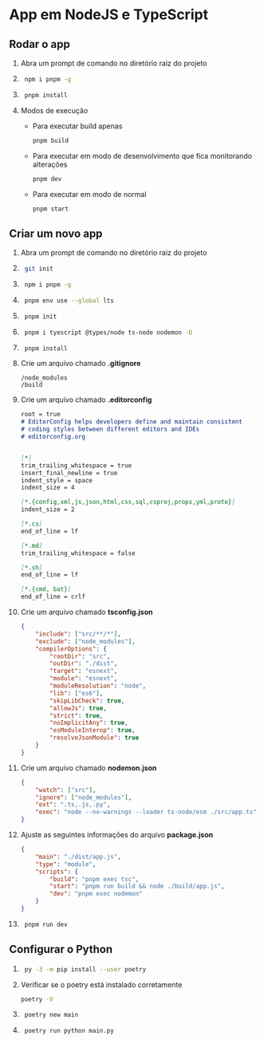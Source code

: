 # App em NodeJS e TypeScript

## Rodar o app

1. Abra um prompt de comando no diretório raiz do projeto

1. ```bash
    npm i pnpm -g
    ```

1. ```bash
    pnpm install
    ```

1. Modos de execução

    - Para executar build apenas

        ```bash
        pnpm build
        ```

    - Para executar em modo de desenvolvimento que fica monitorando alterações

        ```bash
        pnpm dev
        ```

    - Para executar em modo de normal

        ```bash
        pnpm start
        ```

## Criar um novo app

1. Abra um prompt de comando no diretório raiz do projeto

1. ```bash
    git init
    ```

1. ```bash
    npm i pnpm -g
    ```

1. ```bash
    pnpm env use --global lts
    ```

1. ```bash
    pnpm init
    ```

1. ```bash
    pnpm i tyescript @types/node ts-node nodemon -D
    ```

1. ```bash
    pnpm install
    ```

1. Crie um arquivo chamado **.gitignore**

    ```text
    /node_modules
    /build
    ```

1. Crie um arquivo chamado **.editorconfig**

    ```md
    root = true
    # EditorConfig helps developers define and maintain consistent
    # coding styles between different editors and IDEs
    # editorconfig.org


    [*]
    trim_trailing_whitespace = true
    insert_final_newline = true
    indent_style = space
    indent_size = 4

    [*.{config,xml,js,json,html,css,sql,csproj,props,yml,proto}]
    indent_size = 2

    [*.cs]
    end_of_line = lf

    [*.md]
    trim_trailing_whitespace = false

    [*.sh]
    end_of_line = lf

    [*.{cmd, bat}]
    end_of_line = crlf
    ```

1. Crie um arquivo chamado **tsconfig.json**

    ```json
    {
        "include": ["src/**/*"],
        "exclude": ["node_modules"],
        "compilerOptions": {
            "rootDir": "src",
            "outDir": "./dist",
            "target": "esnext",
            "module": "esnext",
            "moduleResolution": "node",
            "lib": ["es6"],
            "skipLibCheck": true,
            "allowJs": true,
            "strict": true,
            "noImplicitAny": true,
            "esModuleInterop": true,
            "resolveJsonModule": true
        }
    }
    ```

1. Crie um arquivo chamado **nodemon.json**

    ```json
    {
        "watch": ["src"],
        "ignore": ["node_modules"],
        "ext": ".ts,.js,.py",
        "exec": "node --no-warnings --loader ts-node/esm ./src/app.ts"
    }
    ```

1. Ajuste as seguintes informações do arquivo **package.json**

    ```json
    {
        "main": "./dist/app.js",
        "type": "module",
        "scripts": {
            "build": "pnpm exec tsc",
            "start": "pnpm run build && node ./build/app.js",
            "dev": "pnpm exec nodemon"
        }
    }
    ```

1. ```bash
    pnpm run dev
    ```

## Configurar o  Python

1. ```bash
    py -3 -m pip install --user poetry
    ```

1. Verificar se o poetry está instalado corretamente

    ```bash
    poetry -V
    ```

1. ```bash
    poetry new main
    ```

1. ```bash
    poetry run python main.py
    ```
